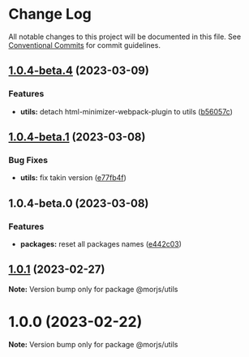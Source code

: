 # Change Log

All notable changes to this project will be documented in this file.
See [Conventional Commits](https://conventionalcommits.org) for commit guidelines.

## [1.0.4-beta.4](https://github.com/eleme/morjs/compare/v1.0.4-beta.3...v1.0.4-beta.4) (2023-03-09)


### Features

* **utils:** detach html-minimizer-webpack-plugin to utils ([b56057c](https://github.com/eleme/morjs/commit/b56057cd60d2be5a1d566e5f27291d0d169636ef))





## [1.0.4-beta.1](https://github.com/eleme/morjs/compare/v1.0.4-beta.0...v1.0.4-beta.1) (2023-03-08)


### Bug Fixes

* **utils:** fix takin version ([e77fb4f](https://github.com/eleme/morjs/commit/e77fb4fdab711bb00d79fa1081dcdf67fb54215a))





## 1.0.4-beta.0 (2023-03-08)


### Features

* **packages:** reset all packages names ([e442c03](https://github.com/eleme/morjs/commit/e442c0375457c92ac0ee554f26cccf32f2bbf3c6))





## [1.0.1](https://github.com/eleme/morjs/compare/v1.0.0...v1.0.1) (2023-02-27)

**Note:** Version bump only for package @morjs/utils





# 1.0.0 (2023-02-22)

**Note:** Version bump only for package @morjs/utils
